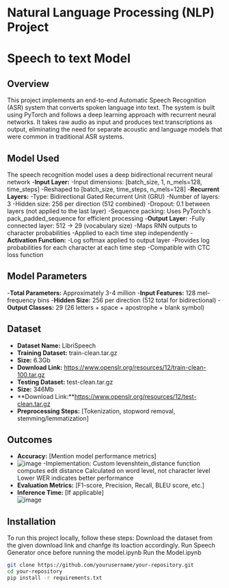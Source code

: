 # Natural Language Processing (NLP) Project 
# Speech to text Model 

## Overview
This project implements an end-to-end Automatic Speech Recognition (ASR) system that converts spoken language into text. The system is built using PyTorch and follows a deep learning approach with recurrent neural networks. It takes raw audio as input and produces text transcriptions as output, eliminating the need for separate acoustic and language models that were common in traditional ASR systems.

## Model Used
The speech recognition model uses a deep bidirectional recurrent neural network 
-**Input Layer:**
  -Input dimensions: [batch_size, 1, n_mels=128, time_steps]
  -Reshaped to [batch_size, time_steps, n_mels=128]
-**Recurrent Layers:**
  -Type: Bidirectional Gated Recurrent Unit (GRU)
  -Number of layers: 3
  -Hidden size: 256 per direction (512 combined)
  -Dropout: 0.1 between layers (not applied to the last layer)
  -Sequence packing: Uses PyTorch's pack_padded_sequence for efficient processing
-**Output Layer:**
  -Fully connected layer: 512 → 29 (vocabulary size)
  -Maps RNN outputs to character probabilities
  -Applied to each time step independently
-**Activation Function:**
  -Log softmax applied to output layer
  -Provides log probabilities for each character at each time step
  -Compatible with CTC loss function

## Model Parameters
-**Total Parameters:** Approximately 3-4 million
-**Input Features:** 128 mel-frequency bins
-**Hidden Size:** 256 per direction (512 total for bidirectional)
-**Output Classes:** 29 (26 letters + space + apostrophe + blank symbol)

## Dataset
- **Dataset Name:** LibriSpeech 
- **Training Dataset:** train-clean.tar.gz
- **Size:** 6.3Gb
- **Download Link:** https://www.openslr.org/resources/12/train-clean-100.tar.gz
- **Testing Dataset:** test-clean.tar.gz
- **Size:** 346Mb
- **Download Link:**https://www.openslr.org/resources/12/test-clean.tar.gz
- **Preprocessing Steps:** [Tokenization, stopword removal, stemming/lemmatization]  

## Outcomes
- **Accuracy:** [Mention model performance metrics]
- ![image](https://github.com/user-attachments/assets/899dc2b6-bf82-4baf-a4eb-879fdb7f5d23)
-Implementation:
  Custom levenshtein_distance function computes edit distance
  Calculated on word level, not character level
  Lower WER indicates better performance
- **Evaluation Metrics:** [F1-score, Precision, Recall, BLEU score, etc.]  
- **Inference Time:** [If applicable]  
![image](https://github.com/user-attachments/assets/8525d27b-0b26-447e-bd13-d71cb65e349c)

## Installation
To run this project locally, follow these steps:
Download the dataset from the given download link and chanfge its loaction accordingly.
Run Speech Generator once before running the model.ipynb
Run the Model.ipynb

```bash
git clone https://github.com/yourusername/your-repository.git
cd your-repository
pip install -r requirements.txt
